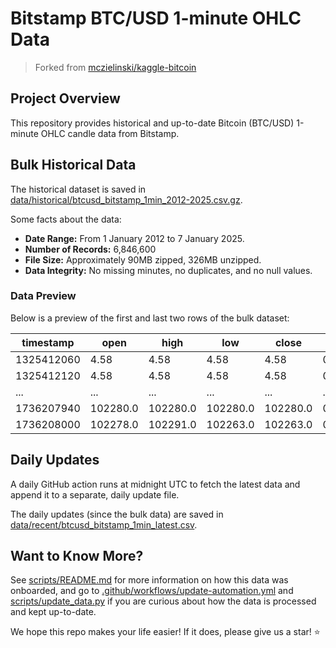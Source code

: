 # Bitstamp BTC/USD 1-minute OHLC Data

> Forked from [mczielinski/kaggle-bitcoin](https://github.com/mczielinski/kaggle-bitcoin)

## Project Overview

This repository provides historical and up-to-date Bitcoin (BTC/USD) 1-minute OHLC candle data from Bitstamp.

## Bulk Historical Data

The historical dataset is saved in [data/historical/btcusd_bitstamp_1min_2012-2025.csv.gz](data/historical/btcusd_bitstamp_1min_2012-2025.csv.gz).

Some facts about the data:

- **Date Range:** From 1 January 2012 to 7 January 2025.
- **Number of Records:** 6,846,600
- **File Size:** Approximately 90MB zipped, 326MB unzipped.
- **Data Integrity:** No missing minutes, no duplicates, and no null values.

### Data Preview

Below is a preview of the first and last two rows of the bulk dataset:

| timestamp  | open     | high     | low      | close    | volume   |
| ---------- | -------- | -------- | -------- | -------- | -------- |
| 1325412060 | 4.58     | 4.58     | 4.58     | 4.58     | 0.0      |
| 1325412120 | 4.58     | 4.58     | 4.58     | 4.58     | 0.0      |
| ...        | ...      | ...      | ...      | ...      | ...      |
| 1736207940 | 102280.0 | 102280.0 | 102280.0 | 102280.0 | 0.007554 |
| 1736208000 | 102278.0 | 102291.0 | 102263.0 | 102263.0 | 0.523107 |

## Daily Updates

A daily GitHub action runs at midnight UTC to fetch the latest data and append it to a separate, daily update file.

The daily updates (since the bulk data) are saved in [data/recent/btcusd_bitstamp_1min_latest.csv](data/recent/btcusd_bitstamp_1min_latest.csv).

## Want to Know More?

See [scripts/README.md](scripts/README.md) for more information on how this data was onboarded, and go to
[.github/workflows/update-automation.yml](.github/workflows/update-automation.yml) and
[scripts/update_data.py](scripts/update_data.py) if you are curious about how the data is processed and kept up-to-date.

We hope this repo makes your life easier! If it does, please give us a star! ⭐
